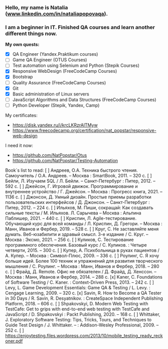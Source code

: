 ### Hello, my name is Natalia (www.linkedin.com/in/nataliapopovaqa).
### I am a beginner in IT. Finished QA courses and learn another different things now.
**My own quests:**
* [x] QA Engineer (Yandex.Praktikum courses)
* [ ] Game QA Engineer (OTUS Courses)
* [ ] Test automation using Selenium and Python (Stepik Courses)
* [x] Responsive WebDesign (FreeCodeCamp Courses)
* [x] Bootstrap
* [ ] Quality Assurance (FreeCodeCamp Courses)
* [x] Git
* [x] Basic administration of Linux servers
* [ ] JavaScript Algorithms and Data Structures (FreeCodeCamp Courses)
* [ ] Python Developer (Stepik, Yandex, Camp)

My certificates:
* https://disk.yandex.ru/i/krcLKRzrAlTMyw
* https://www.freecodecamp.org/certification/nat_popstar/responsive-web-design

I need it now: 
* https://github.com/NatPopstar/Otus
* https://github.com/NatPopstar/Testing-Automation

Book`s list to read:
[ ] Андреев, О.А. Техника быстрого чтения. Самоучитель / О.А. Андреев. – Москва : SmartBook, 2011. – 320 с.
[ ] Бейли, Л. Изучаем SQL / Л. Бейли. – Санкт-Петербург : Питер, 2012. – 592 с.
[ ] Джейсон, Г. Игровой движок. Программирование и внутреннее устройство / Г. Джейсон. – Москва : Прогресс книга, 2021. – 1136 с.
[ ] Джонсон, Д. Умный дизайн. Простые приемы разработки пользовательских интерфейсов / Д. Джонсон. – Санкт-Петербург : Питер, 2012. – 224 с.
[ ] Ильяхов, М. Пиши, сокращай: Как создавать сильные тексты / М. Ильяхов. Л. Сарычева – Москва : Альпина Паблишер, 2021. – 440 с.
[ ] Криспин, Л. Agile-тестирование. Обучающий курс для всей команды / Л. Криспин, Д. Грегори. – Москва : Манн, Иванов и Фербер, 2019. – 528 с.
[ ] Круг, С. Не заставляйте меня думать. Веб-юзабилити и здравый смысл. 3-е издание / С. Круг. – Москва : Эксмо, 2021. – 256 с.
[ ] Куликов, С. Тестирование программного обеспечения. Базовый курс / С. Куликов. : Четыре четверти, 2015. – 300 с.
[ ] Купер, А. Психбольница в руках пациентов / А. Купер. – Москва : Символ-Плюс, 2009. – 336 с.
[ ] Роулинг, С. Я хочу больше идей. Более 100 техник и упражнений для развития творческого мышления / С. Роулинг. – Москва : Манн, Иванов и Фербер, 2018. – 280 с.
[ ] Фрайд, Д. Remote. Офис не обязателен / Д. Фрайд, Д. Хенссон. – Москва : Манн, Иванов и Фербер, 2014. – 288 с.
[x] Kaner, C. Foundations of Software Testing / C. Kaner. : Context-Driven Press, 2013. – 242 с.
[ ] Levy, L. Game Development Essentials: Game QA & Testing / L. Levy. : Cengage Learning, 2009. – 320 с.
[x] Savin, R. How to Become a QA Tester in 30 Days / R. Savin, R. Desyatnikov. : CreateSpace Independent Publishing Platform, 2018. – 606 с.
[ ] Shpakovskyi, D. Modern Web Testing with TestCafe: Get to grips with end-to-end web testing with TestCafe and JavaScript / D. Shpakovskyi : Packt Publishing, 2020. – 168 с.
[ ] Whittaker, J. Exploratory Software Testing: Tips, Tricks, Tours, and Techniques to Guide Test Design / J. Whittaker. – : Addison-Wesley Professional, 2009. – 252 с.
[ ] https://enjoytesting.files.wordpress.com/2013/10/mobile_testing_ready_reckoner.pdf
